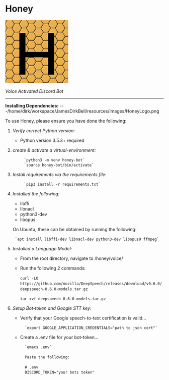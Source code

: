 # **Honey**
![honey](resources/images/HoneyLogo.png)

*Voice Activated Discord Bot*
___


**Installing Dependencies:**
---/home/dirk/workspace/JamesDirkBell/resources/images/HoneyLogo.png

To use Honey, please ensure you have done the following:

1. *Verify correct Python version:*
	* Python version 3.5.3+ required

2. *create & activate a virtual-environment:*

			`python3 -m venv honey-bot`
			`source honey-bot/bin/activate`

3. *Install requirements via the requirements file:*
	
			`pip3 install -r requirements.txt`

4. *Installed the following:*
	* libffi
	* libnacl
	* python3-dev
	* libopus

	On Ubuntu, these can be obtained by running the following:

		`apt install libffi-dev libnacl-dev python3-dev libopus0 ffmpeg`

5. *Installed a Language Model:*
	
	* From the root directory, navigate to /honey/voice/
	* Run the following 2 commands:

		`curl -LO https://github.com/mozilla/DeepSpeech/releases/download/v0.6.0/deepspeech-0.6.0-models.tar.gz`
		
		`tar xvf deepspeech-0.6.0-models.tar.gz`

5. *Setup Bot-token and Google STT key:*

	* Verify that your Google speech-to-text certification is valid...

			`export GOOGLE_APPLICATION_CREDENTIALS="path to json cert"`
	
	* Create a .env file for your bot-token...
			
			`emacs .env`
			
			Paste the following:

			# .env
			DISCORD_TOKEN="your bots token"